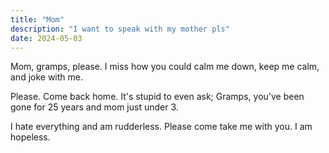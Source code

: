 ```yaml
---
title: "Mom"
description: "I want to speak with my mother pls"
date: 2024-05-03
---
```


Mom, gramps, please. I miss how you could calm me down, keep me calm, and joke with me.

Please. Come back home. It's stupid to even ask; Gramps, you've been gone for 25 years and mom just under 3.

I hate everything and am rudderless. Please come take me with you. I am hopeless.